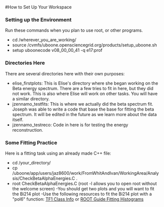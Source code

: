 #How to Set Up Your Workspace

### Setting up the Environment
Run these commands when you plan to use root, or other programs.
- cd /wherever_you_are_working/
- source /cvmfs/uboone.opensciencegrid.org/products/setup_uboone.sh
- setup uboonecode v08_00_00_41 -q e17:prof

### Directories Here
There are several directories here with their own purposes:
- elise_firstplots: This is Elise's directory where she began working on the Beta energy spectrum. There are a few tries to fit in here, 
but they did not work. This is also where Elise will work on other tasks. You will have a similar directory.
- jzennamo_testfits: This is where we actually did the beta spectrum fit. Joseph was able to write a code that base the base for fitting the
beta spectrum. It will be edited in the future as we learn more about the data itself.
- jzennamo_testreco: Code in here is for testing the energy reconstruction.

### Some Fitting Practice
Here is a fitting task using an already made C++ file:
- cd /your_directory/
- cp /uboone/app/users/jaz8600/work/FromWhitAndIvan/WorkingArea/Analysis/CheckBetaAlphaEnergies.C .
- root CheckBetaAlphaEnergies.C (root -l allows you to open root without the welcome screen)
-You should get two plots and you will want to fit the Bi214 plot
-Use the following resources to fit the Bi214 plot with a "pol6" function: [TF1 Class Info](https://root.cern.ch/doc/master/classTF1.html)  or [ROOT Guide Fitting 
Histograms](https://root.cern.ch/root/htmldoc/guides/users-guide/FittingHistograms.html) 








